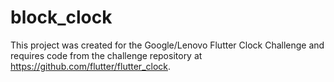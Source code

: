 # block_clock

This project was created for the Google/Lenovo Flutter Clock Challenge and requires code
from the challenge repository at https://github.com/flutter/flutter_clock.


